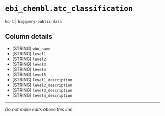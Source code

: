 # `ebi_chembl.atc_classification`
`bq-1` | `bigquery-public-data`

## Column details
* [STRING]    `who_name`
* [STRING]    `level1`
* [STRING]    `level2`
* [STRING]    `level3`
* [STRING]    `level4`
* [STRING]    `level5`
* [STRING]    `level1_description`
* [STRING]    `level2_description`
* [STRING]    `level3_description`
* [STRING]    `level4_description`

-------------------------------------------------------------------------------
*Do not make edits above this line.*
